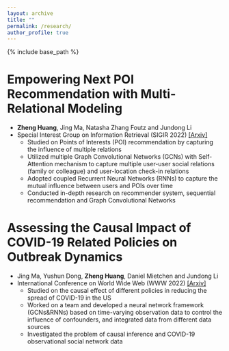 ```yaml
---
layout: archive
title: ""
permalink: /research/
author_profile: true
---
```

{% include base_path %}


Empowering Next POI Recommendation with Multi-Relational Modeling   
======
* __Zheng Huang__, Jing Ma, Natasha Zhang Foutz and Jundong Li
* Special Interest Group on Information Retrieval (SIGIR 2022) [[Arxiv]](https://arxiv.org/abs/2204.12288)
  *  Studied on Points of Interests (POI) recommendation by capturing the influence of multiple relations
  *  Utilized multiple Graph Convolutional Networks (GCNs) with Self-Attention mechanism to capture multiple user-user social relations (family or colleague) and user-location check-in relations
  *  Adopted coupled Recurrent Neural Networks (RNNs) to capture the mutual influence between users and POIs over time
  *  Conducted in-depth research on recommender system, sequential recommendation and Graph Convolutional Networks




Assessing the Causal Impact of COVID-19 Related Policies on Outbreak Dynamics
======
* Jing Ma, Yushun Dong, __Zheng Huang__, Daniel Mietchen and Jundong Li
* International Conference on World Wide Web (WWW 2022) [[Arxiv]](https://arxiv.org/pdf/2106.01315.pdf)
  *  Studied on the causal effect of different policies in reducing the spread of COVID-19 in the US
  *  Worked on a team and developed a neural network framework (GCNs&RNNs) based on time-varying observation data to control the influence of confounders, and integrated data from different data sources
  *  Investigated the problem of causal inference and COVID-19 observational social network data  





